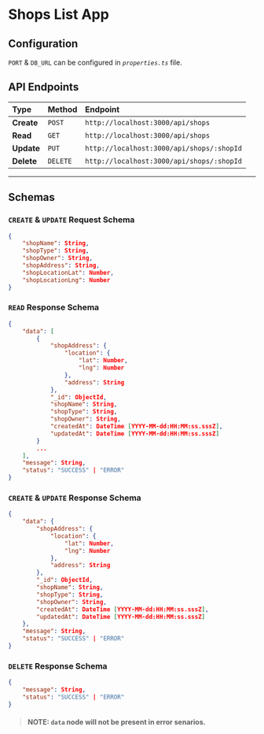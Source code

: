 # Shops List App
## Configuration
`PORT` & `DB_URL` can be configured in *`properties.ts`* file.
## API Endpoints
| Type | Method | Endpoint | 
| :- | :- | :- |
| **Create** | `POST` | `http://localhost:3000/api/shops` | 
| **Read** | `GET` | `http://localhost:3000/api/shops` | 
| **Update** | `PUT` | `http://localhost:3000/api/shops/:shopId` | 
| **Delete** | `DELETE` | `http://localhost:3000/api/shops/:shopId` | 
---
## Schemas
### `CREATE` & `UPDATE` **Request** Schema
```json
{
    "shopName": String,
    "shopType": String,
    "shopOwner": String,
    "shopAddress": String,
    "shopLocationLat": Number,
    "shopLocationLng": Number
}
```
### `READ` **Response** Schema
```json
{
    "data": [
        {
            "shopAddress": {
                "location": {
                    "lat": Number,
                    "lng": Number
                },
                "address": String
            },
            "_id": ObjectId,
            "shopName": String,
            "shopType": String,
            "shopOwner": String,
            "createdAt": DateTime [YYYY-MM-dd:HH:MM:ss.sssZ],
            "updatedAt": DateTime [YYYY-MM-dd:HH:MM:ss.sssZ]
        }
        ...
    ],
    "message": String,
    "status": "SUCCESS" | "ERROR"
}
```
### `CREATE` & `UPDATE` **Response** Schema
```json
{
    "data": {
        "shopAddress": {
            "location": {
                "lat": Number,
                "lng": Number
            },
            "address": String
        },
        "_id": ObjectId,
        "shopName": String,
        "shopType": String,
        "shopOwner": String,
        "createdAt": DateTime [YYYY-MM-dd:HH:MM:ss.sssZ],
        "updatedAt": DateTime [YYYY-MM-dd:HH:MM:ss.sssZ]
    },
    "message": String,
    "status": "SUCCESS" | "ERROR"
}
```
### `DELETE` **Response** Schema
```json
{
    "message": String,
    "status": "SUCCESS" | "ERROR"
}
```
> #### NOTE: **`data`** node will not be present in error senarios.
